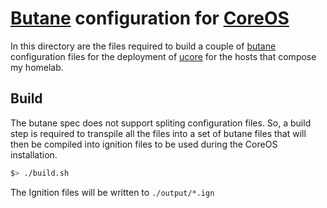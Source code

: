 # [Butane](https://coreos.github.io/butane) configuration for [CoreOS](https://fedoraproject.org/coreos/)

In this directory are the files required to build a couple of
[butane](https://coreos.github.io/butane) configuration files for the deployment
of [ucore](https://github.com/HeavenVolkoff/ucore) for the hosts that compose my
homelab.

## Build

The butane spec does not support spliting configuration files. So, a build step
is required to transpile all the files into a set of butane files that will then
be compiled into ignition files to be used during the CoreOS installation.

```sh
$> ./build.sh
```

The Ignition files will be written to `./output/*.ign`
